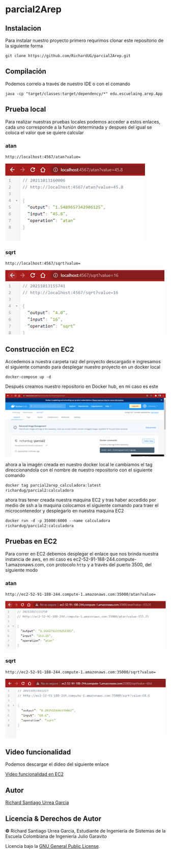 # parcial2Arep

## Instalacion

Para instalar nuestro proyecto primero requrimos clonar este repositorio de la siguiente forma

```
git clone https://github.com/RichardUG/parcial2Arep.git
```

## Compilación

Podemos correlo a través de nuestro IDE o con el comando

```
java -cp "target/classes:target/dependency/*" edu.escuelaing.arep.App
```

## Prueba local

Para realizar nuestras pruebas locales podemos acceder a estos enlaces, cada uno corresponde a la funión determinada y despues del igual se coloca el valor que se quiere calcular

### atan

```
http://localhost:4567/atan?value=
```

![](/img/atanlocal.PNG)

### sqrt
```
http://localhost:4567/sqrt?value=
```

![](/img/sqrtlocal.PNG)

## Construcción en EC2
Accedemos a nuestra carpeta raiz del proyecto descargado e ingresamos el siguiente comando para desplegar nuestro proyecto en un docker local

```
docker-compose up -d
```

Después creamos nuestro repositorio en Docker hub, en mi caso es este

![](/img/dockerhub.PNG)

ahora a la imagén creada en nuestro docker local le cambiamos el tag direccionandola con el nombre de nuestro repositorio con el siguiente comando

```
docker tag parcial2arep_calculadora:latest richardug/parcial2:calculadora
```

ahora tras tener creada nuestra maquina EC2 y tras haber accedido por medio de ssh a la maquina colocamos el siguiente comando para traer el microcontenedor y desplegarlo en nuestra maquina EC2

```
docker run -d -p 35000:6000 --name calculadora richardug/parcial2:calculadora
```

## Pruebas en EC2

Para correr en EC2 debemos desplegar el enlace que nos brinda nuestra instancia de aws, en mi caso es ec2-52-91-188-244.compute-1.amazonaws.com, con protocolo ```http``` y a través del puerto 3500, del siguiente modo

### atan

```
http://ec2-52-91-188-244.compute-1.amazonaws.com:35000/atan?value=
```

![](/img/atanaws.PNG)

### sqrt
```
http://ec2-52-91-188-244.compute-1.amazonaws.com:35000/sqrt?value=
```

![](/img/sqrtaws.PNG)

## Video funcionalidad

Podemos descargar el dideo del siguiente enlace

[Video funcionalidad en EC2](https://github.com/RichardUG/parcial2Arep/raw/master/video/funcionalidadaws.mp4)


## Autor
[Richard Santiago Urrea Garcia](https://github.com/RichardUG)

## Licencia & Derechos de Autor
**©** Richard Santiago Urrea Garcia, Estudiante de Ingeniería de Sistemas de la Escuela Colombiana de Ingeniería Julio Garavito

Licencia bajo la [GNU General Public License](https://github.com/RichardUG/Arep-TallerHeroku/blob/master/LICENSE).
